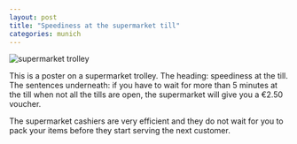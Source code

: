 ```yaml
---
layout: post
title: "Speediness at the supermarket till"
categories: munich
---
```

<img src="/sabbaticaldiary/images/2022-08-18.jpg" alt="supermarket trolley" class="center">

This is a poster on a supermarket trolley. The heading: speediness at the till. The sentences underneath: if you have to wait for more than 5 minutes at the till when not all the tills are open, the supermarket will give you a €2.50 voucher. 

The supermarket cashiers are very efficient and they do not wait for you to pack your items before they start serving the next customer.